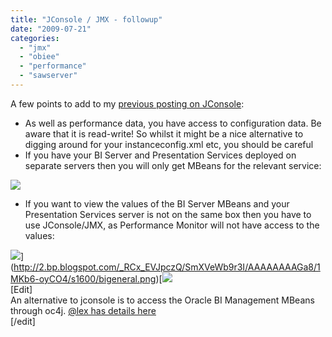 ```yaml
---
title: "JConsole / JMX - followup"
date: "2009-07-21"
categories: 
  - "jmx"
  - "obiee"
  - "performance"
  - "sawserver"
---
```


A few points to add to my [previous posting on JConsole](/2009/07/16/jconsole-jmx/):  

- As well as performance data, you have access to configuration data. Be aware that it is read-write! So whilst it might be a nice alternative to digging around for your instanceconfig.xml etc, you should be careful
- If you have your BI Server and Presentation Services deployed on separate servers then you will only get MBeans for the relevant service:

![](/images/rnm1978/mbeans.png)

- If you want to view the values of the BI Server MBeans and your Presentation Services server is not on the same box then you have to use JConsole/JMX, as Performance Monitor will not have access to the values:

![](/images/rnm1978/bigeneral.png)](http://2.bp.blogspot.com/_RCx_EVJpczQ/SmXVeWb9r3I/AAAAAAAAGa8/1MKb6-oyCO4/s1600/bigeneral.png)[![](/images/rnm1978/bigeneralweb.png)  
\[Edit\]  
An alternative to jconsole is to access the Oracle BI Management MBeans through oc4j. [@lex has details here](http://blogs.oracle.com/siebelessentials/2008/11/oracle_bi_ee_and_mbeans.html)  
\[/edit\]
